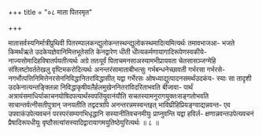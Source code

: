 +++
title = "०८ माता पितरमृत"

+++

मातासर्वस्यनिर्मात्रीप्रुथिवी पितरम्पालकन्द्युलोकन्तस्थन्द्युलोकस्थमादित्यमित्यर्थः तमावभाजआ- भजते किमर्थंऋते उदकेयज्ञेवानिमित्तभूतेसति केनद्वारेण धीती धीत्यकर्मणायागादिरूपेणस्वकीये- नाज्यसोमादिहविषातर्पयतीत्यर्थः अग्रे ततःपूर्वं पिताचमनसाअस्यामभीप्रायवता चेतसासञ्जग्मेहि संश्लिष्टोवर्ततेखलु वृष्टिमकरोदित्यर्थः अनन्तरंसामाताबीभत्सुः गर्भबन्धनेच्छावती गर्भरसा गर्भरसे- नगर्भोत्पत्तिनिमित्तेनरसेननिविद्धानितरांविद्धासीत् यद्वा गर्भेरसः ओषध्याद्युत्पादनसमर्थंउदकंय- स्याः सा तादृशी उदकेनात्यन्तङ्क्लिन्ना निविद्धाकृषीवलैर्हलमुखेननितरांविदरिताभवति बीजावा- पार्थं अत्रायंसमाधिर्याकाचनयोषिदपत्यार्थंस्वपतिंयुवानंयौति सचतस्यामनुरागयुक्तःसङ्गतोभवति साचान्तर्वत्नीसतीपुत्रान् जनयतीति तद्वदत्रापि अनन्तरन्नमस्वन्तइत् भाविघ्रीहिप्रियङ्ग्वाद्यन्नवन्त- एव उपवाकंउपेत्यवचनं परस्परंसम्यगभिधृद्धानि सस्यानीतिवचनमीयुः प्राप्नुवन्ति यद्वा हविर्ल- क्षणान्नवन्तउपेत्यवचनं प्रैषादिरूपधीयुः वृष्ठौसत्यांसस्यादिद्वारायागमयुतिष्ठेयुरित्यर्थः ॥ ८ ॥